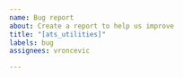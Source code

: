 ```yaml
---
name: Bug report
about: Create a report to help us improve
title: "[ats_utilities]"
labels: bug
assignees: vroncevic

---
```



